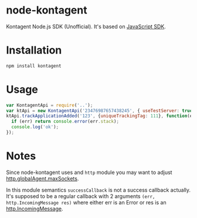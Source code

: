 node-kontagent
==============

Kontagent Node.js SDK (Unofficial).
It's based on [JavaScript SDK](http://docs.kontagent.com/docs/technical-leads/api-sdk-spec/).

# Installation
```sh
npm install kontagent
```

# Usage
```js
var KontagentApi = require('..');
var ktApi = new KontagentApi('23476987657438245', { useTestServer: true });
ktApi.trackApplicationAdded('123', {uniqueTrackingTag: 111}, function(err, res) {
  if (err) return console.error(err.stack);
  console.log('ok');
});
```

# Notes

Since node-kontagent uses and `http` module you may want to adjust
[http.globalAgent.maxSockets](http://nodejs.org/api/http.html#http_agent_maxsockets).

In this module semantics `successCallback` is not a success callback actually. It's supposed to be a regular callback
with 2 arguments `(err, http.IncomingMessage res)` where either err is an Error or res is an
[http.IncomingMessage](http://nodejs.org/api/http.html#http_http_incomingmessage).
